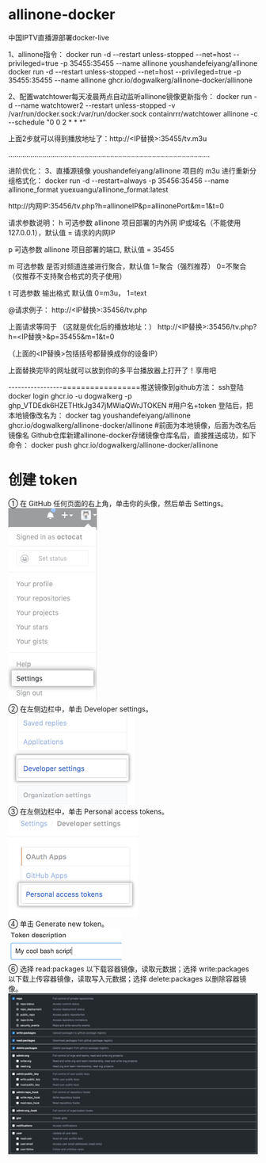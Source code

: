# allinone-docker
中国IPTV直播源部署docker-live


1、allinone指令：
docker run -d --restart unless-stopped --net=host --privileged=true -p 35455:35455 --name allinone youshandefeiyang/allinone
docker run -d --restart unless-stopped --net=host --privileged=true -p 35455:35455 --name allinone ghcr.io/dogwalkerg/allinone-docker/allinone

2、配置watchtower每天凌晨两点自动监听allinone镜像更新指令：
docker run -d --name watchtower2 --restart unless-stopped -v /var/run/docker.sock:/var/run/docker.sock containrrr/watchtower allinone -c --schedule "0 0 2 * * *"

上面2步就可以得到播放地址了：http://<IP替换>:35455/tv.m3u

.....................................................................................................

进阶优化：
3、直播源镜像 youshandefeiyang/allinone 项目的 m3u 进行重新分组格式化：
docker run -d --restart=always -p 35456:35456 --name allinone_format yuexuangu/allinone_format:latest


http://内网IP:35456/tv.php?h=allinoneIP&p=allinonePort&m=1&t=0

请求参数说明：
h 可选参数 allinone 项目部署的内外网 IP或域名（不能使用 127.0.0.1），默认值 = 请求的内网IP

p 可选参数 allinone 项目部署的端口, 默认值 = 35455

m 可选参数 是否对频道连接进行聚合，默认值 1=聚合（强烈推荐） 0=不聚合（仅推荐不支持聚合格式的壳子使用）

t 可选参数 输出格式 默认值 0=m3u， 1=text

@请求例子：
http://<IP替换>:35456/tv.php

上面请求等同于
（这就是优化后的播放地址：）
http://<IP替换>:35456/tv.php?h=<IP替换>&p=35455&m=1&t=0

（上面的<IP替换>包括括号都替换成你的设备IP）

上面替换完毕的网址就可以放到你的多平台播放器上打开了！享用吧

-----------------=================推送镜像到github方法：
ssh登陆   docker login ghcr.io -u dogwalkerg -p ghp_VTDEdk6HZETHtkJg347jMWiaQWrJTOKEN         #用户名+token
登陆后，把本地镜像改名为：
docker tag youshandefeiyang/allinone ghcr.io/dogwalkerg/allinone-docker/allinone               #前面为本地镜像，后面为改名后镜像名
Github仓库新建allinone-docker存储镜像仓库名后，直接推送成功，如下命令：
docker push ghcr.io/dogwalkerg/allinone-docker/allinone

# 创建 token
① 在 GitHub 任何页面的右上角，单击你的头像，然后单击 Settings。
<br>![图片描述](./1.png)
<br>② 在左侧边栏中，单击 Developer settings。
<br>![图片描述](./2.png)
<br>③ 在左侧边栏中，单击 Personal access tokens。
<br>![图片描述](./3.png)
<br>④ 单击 Generate new token。
<br>![图片描述](./5.png)
<br>⑥ 选择 read:packages 以下载容器镜像，读取元数据；选择 write:packages 以下载上传容器镜像，读取写入元数据；选择 delete:packages 以删除容器镜像。
<br>![图片描述](./4.png)

